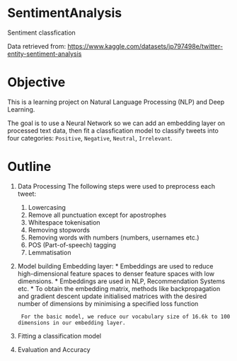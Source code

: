 # SentimentAnalysis
Sentiment classfication

Data retrieved from: https://www.kaggle.com/datasets/jp797498e/twitter-entity-sentiment-analysis

# Objective

This is a learning project on Natural Language Processing (NLP) and Deep Learning. 

The goal is to use a Neural Network so we can add an embedding layer on processed text data, then fit a classfication model to classify tweets into four categories: `Positive`, `Negative`, `Neutral`, `Irrelevant`.

# Outline
1. Data Processing
    The following steps were used to preprocess each tweet:
    1. Lowercasing
    2. Remove all punctuation except for apostrophes
    3. Whitespace tokenisation
    4. Removing stopwords
    5. Removing words with numbers (numbers, usernames etc.)
    6. POS (Part-of-speech) tagging
    7. Lemmatisation
2. Model building
    Embedding layer:
        * Embeddings are used to reduce high-dimensional feature spaces to denser feature spaces with low dimensions.
        * Embeddings are used in NLP, Recommendation Systems etc.
        * To obtain the embedding matrix, methods like backpropagation and gradient descent update initialised matrices with the desired number of dimensions by minimising a specified loss function

        For the basic model, we reduce our vocabulary size of 16.6k to 100 dimensions in our embedding layer.

3. Fitting a classification model
4. Evaluation and Accuracy